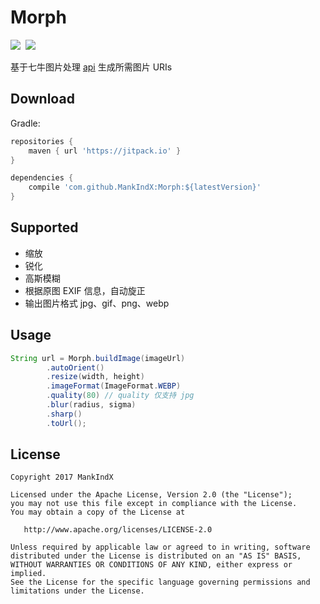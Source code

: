 # Morph
[![](https://jitpack.io/v/MankIndX/Morph.svg)](https://jitpack.io/#MankIndX/Morph)  <a href="http://www.methodscount.com/?lib=com.github.MankIndX%3AMorph%3A0.2.1"><img src="https://img.shields.io/badge/Methods and size-27 | 4 KB-e91e63.svg"/></a>

基于七牛图片处理 [api](https://developer.qiniu.com/dora/api/1270/the-advanced-treatment-of-images-imagemogr2) 生成所需图片 URIs

## Download
Gradle:

```groovy
repositories {
    maven { url 'https://jitpack.io' }
}

dependencies {
    compile 'com.github.MankIndX:Morph:${latestVersion}'
}
```
## Supported

* 缩放
* 锐化
* 高斯模糊
* 根据原图 EXIF 信息，自动旋正
* 输出图片格式 jpg、gif、png、webp

## Usage

```java
String url = Morph.buildImage(imageUrl)
        .autoOrient()
        .resize(width, height)
        .imageFormat(ImageFormat.WEBP)
        .quality(80) // quality 仅支持 jpg
        .blur(radius, sigma)
        .sharp()
        .toUrl();
```

## License

    Copyright 2017 MankIndX

    Licensed under the Apache License, Version 2.0 (the "License");
    you may not use this file except in compliance with the License.
    You may obtain a copy of the License at

       http://www.apache.org/licenses/LICENSE-2.0

    Unless required by applicable law or agreed to in writing, software
    distributed under the License is distributed on an "AS IS" BASIS,
    WITHOUT WARRANTIES OR CONDITIONS OF ANY KIND, either express or implied.
    See the License for the specific language governing permissions and
    limitations under the License.

